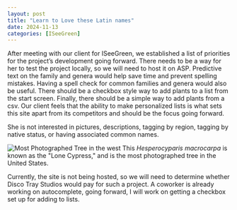 ```yaml
---
layout: post
title: "Learn to Love these Latin names"
date: 2024-11-13    
categories: [ISeeGreen]
---
```


After meeting with our client for ISeeGreen, we established a list of priorities for the project’s development going forward. There needs to be a way for her to test the project locally, so we will need to host it on ASP. Predictive text on the family and genera would help save time and prevent spelling mistakes. Having a spell check for common families and genera would also be useful. There should be a checkbox style way to add plants to a list from the start screen. Finally, there should be a simple way to add plants from a csv. Our client feels that the ability to make personalized lists is what sets this site apart from its competitors and should be the focus going forward. 

She is not interested in pictures, descriptions, tagging by region, tagging by native status, or having associated common names. 

![Most Photographed Tree in the west](https://preview.redd.it/this-is-the-most-photographed-tree-in-the-us-the-lone-v0-xrlp87y5ggmd1.jpeg?width=640&crop=smart&auto=webp&s=6ffac4dd89063e06dcc39d7d51316c59349605dc)
This *Hesperocyparis macrocarpa* is known as the "Lone Cypress," and is the most photographed tree in the United States.

Currently, the site is not being hosted, so we will need to determine whether Disco Tray Studios would pay for such a project. A coworker is already working on autocomplete, going forward, I will work on getting a checkbox set up for adding to lists. 